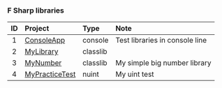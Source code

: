 ### F Sharp libraries

| ID  | Project                             | Type     | Note                           |
| :-: | :---------------------------------- | :------- | :----------------------------- |
|  1  | [ConsoleApp](./ConsoleApp/)         | console  | Test libraries in console line |
|  2  | [MyLibrary](./MyLibrary/)           | classlib |
|  3  | [MyNumber](./MyNumber/)             | classlib | My simple big number library   |
|  4  | [MyPracticeTest](./MyPracticeTest/) | nuint    | My uint test                   |
